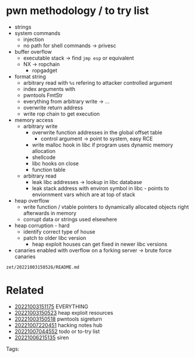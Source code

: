 # pwn methodology / to try list
- strings
- system commands
  - injection
  - no path for shell commands -> privesc
- buffer overflow
  - executable stack -> find `jmp esp` or equivalent
  - NX -> ropchain
    - ropgadget
- format string
  - arbitrary read with `%s` refering to attacker controlled argument
  - index arguments with 
  - pwntools FmtStr
  - everything from arbitrary write -> ...
  - overwrite return address
  - write rop chain to get execution
- memory access
  - arbitrary write
    - overwrite function addresses in the global offset table
      - control argument -> point to system, easy RCE
    - write malloc hook in libc if program uses dynamic memory allocation
    - shellcode
    - libc hooks on close
    - function table
  - arbitrary read
    - leak libc addresses -> lookup in libc database
    - leak stack address with environ symbol in libc - points to enviornment vars which are at top of stack
- heap overflow
  - write function / vtable pointers to dynamically allocated objects right afterwards in memory
  - corrupt data or strings used elsewhere
- heap corruption - hard
  - identify correct type of house
  - patch to older libc version
    - heap exploit houses can get fixed in newer libc versions
- canaries enabled with overflow on a forking server -> brute force canaries

` zet/20221003150526/README.md `

# Related

- [20221003151175](/zet/20221003151175/README.md) EVERYTHING
- [20221003150523](/zet/20221003150523/README.md) heap exploit resources
- [20221003150518](/zet/20221003150518/README.md) pwntools sigreturn
- [20221007220451](/zet/20221007220451/README.md) hacking notes hub
- [20221007044552](/zet/20221007044552/README.md) todo or to-try list
- [20221006215135](/zet/20221006215135/README.md) siren

Tags:

    
